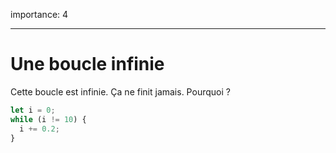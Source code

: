 importance: 4

---

# Une boucle infinie

Cette boucle est infinie. Ça ne finit jamais. Pourquoi ?

```js
let i = 0;
while (i != 10) {
  i += 0.2;
}
```
